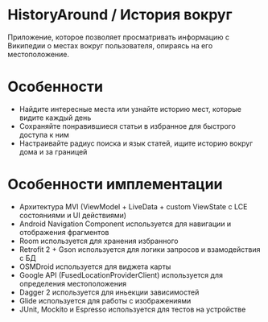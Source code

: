 # HistoryAround / История вокруг
Приложение, которое позволяет просматривать информацию с Википедии о местах вокруг пользователя, опираясь на его местоположение.

# Особенности
- Найдите интересные места или узнайте историю мест, которые видите каждый день
- Сохраняйте понравившиеся статьи в избранное для быстрого доступа к ним
- Настраивайте радиус поиска и язык статей, ищите историю вокруг дома и за границей

# Особенности имплементации
- Архитектура MVI (ViewModel + LiveData + custom ViewState с LCE состояниями и UI действиями)
- Android Navigation Component используется для навигации и отображения фрагментов
- Room используется для хранения избранного
- Retrofit 2 + Gson используется для логики запросов и взамодействия с БД
- OSMDroid используется для виджета карты
- Google API (FusedLocationProviderClient) используется для определения местоположения
- Dagger 2 используется для иньекции зависимостей
- Glide используется для работы с изображениями
- JUnit, Mockito и Espresso используется для тестов на устройстве
